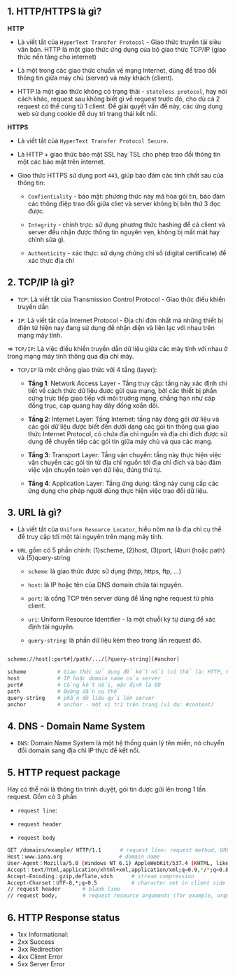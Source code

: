 ## 1. HTTP/HTTPS là gì?

**HTTP**
- Là viết tắt của `HyperText Transfer Protocol` - Giao thức truyền tải siêu văn bản. HTTP là một giao thức ứng dụng của bộ giao thức TCP/IP (giao thức nền tảng cho internet)

- Là một trong các giao thức chuẩn về mạng Internet, dùng để trao đổi thông tin giữa máy chủ (server) và máy khách (client).

- HTTP là một giao thức không có trạng thái - `stateless protocol`, hay nói cách khác, request sau không biết gì về request trước đó, cho dù cả 2 request có thể cùng từ 1 client. Để giải quyết vấn đề này, các ứng dụng web sử dụng cookie để duy trì trạng thái kết nối.

**HTTPS**
- Là viết tắt của `HyperText Transfer Protocol Secure`.

- Là HTTP + giao thức bảo mật SSL hay TSL cho phép trao đổi thông tin một các bảo mật trên internet.

- Giao thức HTTPS sử dụng port `443`, giúp bảo đảm các tính chất sau của thông tin:

    - `Confientiality` - bảo mật: phương thức này mã hóa gói tin, bảo đảm các thông điệp trao đổi giữa cliet và server không bị bên thứ 3 đọc được.

    - `Integrity` - chính trực: sử dụng phương thức hashing để cả client và server đều nhận được thông tin nguyên vẹn, không bị mất mát hay chỉnh sửa gì.

    - `Authenticity` - xác thực: sử dụng chứng chỉ số (digital certificate) để xác thực địa chỉ

## 2. TCP/IP là gì?
- `TCP`: Là viết tắt của Transmission Control Protocol - Giao thức điều khiển truyền dẫn

- `IP`: Là viết tắt của Internet Protocol - Địa chỉ đơn nhất mà những thiết bị điện tử hiện nay đang sử dụng để nhận diện và liên lạc với nhau trên mạng máy tính.

=> `TCP/IP`: Là việc điều khiển truyền dẫn dữ liệu giữa các máy tính với nhau ở trong mạng máy tính thông qua địa chỉ máy.

- `TCP/IP` là một chồng giao thức với 4 tầng (layer):

    + **Tầng 1**: Network Access Layer - Tầng truy cập: tầng này xác định chi tiết về cách thức dữ liệu được gửi qua mạng, bởi các thiết bị phần cứng trực tiếp giao tiếp 
    với môi trường mạng, chẳng hạn như cáp đồng trục, cap quang hay dây đồng xoắn đôi.

    - **Tầng 2**: Internet Layer: Tầng Internet: tầng này đóng gói dữ liệu và các gói dữ liệu được biết đến dưới dạng các gói tin thông qua giao thức Internet Protocol, 
    có chứa địa chỉ nguồn và địa chỉ đích được sử dụng để chuyển tiếp các gói tin giữa máy chủ và qua các mạng.

    - **Tầng 3**: Transport Layer: Tầng vận chuyển: tầng này thực hiện việc vận chuyển các gói tin từ địa chỉ nguồn tới địa chỉ đích và bảo đảm việc vận chuyển toàn vẹn dữ liệu, đúng thứ tự.

    - **Tầng 4**: Application Layer: Tầng ứng dụng: tầng này cung cấp các ứng dụng cho phép người dùng thực hiện việc trao đổi dữ liệu.

## 3. URL là gì?
- Là viết tắt của `Uniform Resource Locator`, hiểu nôm na là địa chỉ cụ thể để truy cập tới một tài nguyên trên mạng máy tính.

- `URL` gồm có 5 phần chính: (1)scheme, (2)host, (3)port, (4)uri (hoặc path) và (5)query-string

    + `scheme`: là giao thức được sử dụng (http, https, ftp, ...)

    + `host`: là IP hoặc tên của DNS domain chứa tài nguyên.

    + `port`: là cổng TCP trên server dùng để lắng nghe request từ phía client.

    + `uri`: Uniform Resource Identifier - là một chuỗi ký tự dùng để xác định tài nguyên.

    + `query-string`: là phần dữ liệu kèm theo trong lần request đó.


```bash

scheme://host[:port#]/path/.../[?query-string][#anchor]

scheme          # Giao thức sử dụng để kết nối (có thể là: HTTP, HTTPS, FTP)
host            # IP hoặc domain name của server
port#           # Cổng kết nối, mặc định là 80        
path            # Đường dẫn cụ thể
query-string    # phần dữ liệu gửi lên server
anchor          # anchor - một vị trí trên trang (ví dụ: #content)
```

## 4. DNS - Domain Name System

- `DNS`: Domain Name System là một hệ thống quản lý tên miền, nó chuyển đổi domain sang địa chỉ IP thực để kết nối.

## 5. HTTP request package
Hay có thể nói là thông tin trình duyệt, gói tin được gửi lên trong 1 lần request. Gồm có 3 phần 

- `request line`: 

- `request header`

- `request body`

```bash
GET /domains/example/ HTTP/1.1      # request line: request method, URL, protocol and its version
Host：www.iana.org                  # domain name
User-Agent：Mozilla/5.0 (Windows NT 6.1) AppleWebKit/537.4 (KHTML, like Gecko) Chrome/22.0.1229.94 Safari/537.4   # browser information
Accept：text/html,application/xhtml+xml,application/xml;q=0.9,*/*;q=0.8   # mime that clients can accept
Accept-Encoding：gzip,deflate,sdch      # stream compression
Accept-Charset：UTF-8,*;q=0.5           # character set in client side
// request header       # blank line          
// request body,        # request resource arguments (for example, arguments in POST)
```

## 6. HTTP Response status 
- 1xx Informational: 
- 2xx Success
- 3xx Redirection
- 4xx Client Error
- 5xx Server Error